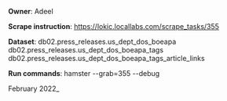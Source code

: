 **Owner**: Adeel
 
**Scrape instruction**: https://lokic.locallabs.com/scrape_tasks/355

**Dataset**: db02.press_releases.us_dept_dos_boeapa
             db02.press_releases.us_dept_dos_boeapa_tags
             db02.press_releases.us_dept_dos_boeapa_tags_article_links

**Run commands**: hamster --grab=355  --debug 
                 
February 2022_
